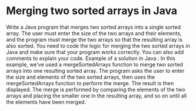 # Merging two sorted arrays in Java
Write a Java program that merges two sorted arrays into a single sorted array. The user must enter the size of the two arrays and their elements, and the program must merge the two arrays so that the resulting array is also sorted.
You need to code the logic for merging the two sorted arrays in Java and make sure that your program works correctly. You can also add comments to explain your code.
Example of a solution in Java :
In this example, we've used a mergeSortedArrays function to merge two sorted arrays into one resulting sorted array. The program asks the user to enter the size and elements of the two sorted arrays, then uses the mergeSortedArrays function to perform the merge. The result is then displayed. The merge is performed by comparing the elements of the two arrays and placing the smaller one in the resulting array, and so on until all the elements have been merged.